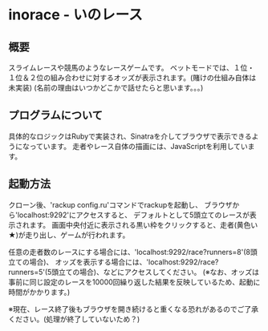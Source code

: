 inorace - いのレース
==================

概要
----
スライムレースや競馬のようなレースゲームです。
ベットモードでは、１位・１位＆２位の組み合わせに対するオッズが表示されます。(賭けの仕組み自体は未実装)
(名前の理由はいつかどこかで話せたらと思います。。。)

プログラムについて
----------------
具体的なロジックはRubyで実装され、Sinatraを介してブラウザで表示できるようになっています。
走者やレース自体の描画には、JavaScriptを利用しています。

起動方法
-------
クローン後、'rackup config.ru'コマンドでrackupを起動し、
ブラウザから'localhost:9292'にアクセスすると、
デフォルトとして5頭立てのレースが表示されます。
画面中央付近に表示される黒い枠をクリックすると、走者(黄色い★)が走り出し、ゲームが行われます。

任意の走者数のレースにする場合には、'localhost:9292/race?runners=8'(8頭立ての場合)、
オッズを表示する場合には、'localhost:9292/race?runners=5'(5頭立ての場合)、などにアクセスしてください。
(※なお、オッズは事前に同じ設定のレースを10000回繰り返した結果を反映しているため、起動に時間がかかります。)

※現在、レース終了後もブラウザを開き続けると重くなる恐れがあるのでご了承ください。(処理が終了していないため？)

